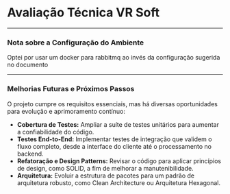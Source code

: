 # Avaliação Técnica VR Soft

---

### Nota sobre a Configuração do Ambiente

Optei por usar um docker para rabbitmq ao invés da configuração sugerida no documento

---

### Melhorias Futuras e Próximos Passos

O projeto cumpre os requisitos essenciais, mas há diversas oportunidades para evolução e aprimoramento contínuo:

* **Cobertura de Testes:** Ampliar a suíte de testes unitários para aumentar a confiabilidade do código.
* **Testes End-to-End:** Implementar testes de integração que validem o fluxo completo, desde a interface do cliente até o processamento no backend.
* **Refatoração e Design Patterns:** Revisar o código para aplicar princípios de design, como SOLID, a fim de melhorar a manutenibilidade.
* **Arquitetura:** Evoluir a estrutura de pacotes para um padrão de arquitetura robusto, como Clean Architecture ou Arquitetura Hexagonal.
